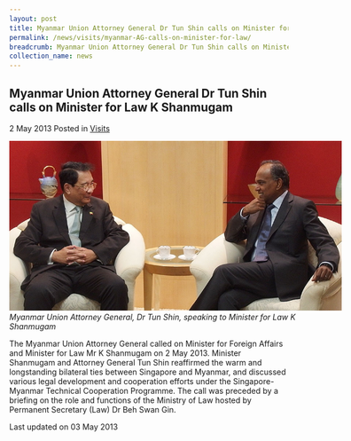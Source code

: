 ```yaml
---
layout: post
title: Myanmar Union Attorney General Dr Tun Shin calls on Minister for Law K Shanmugam
permalink: /news/visits/myanmar-AG-calls-on-minister-for-law/
breadcrumb: Myanmar Union Attorney General Dr Tun Shin calls on Minister for Law K Shanmugam
collection_name: news
---
```


<style>
.image {width: 600px;}
.image img {max-width: 100%;}
</style>

Myanmar Union Attorney General Dr Tun Shin calls on Minister for Law K Shanmugam
---

2 May 2013 Posted in [Visits](/news/visits/)

<div class="image">
  <img src="/images/Myanmar_AG_Dr_Tun_Shin_020513.jpg/" alt="article" title="article">
  <i>Myanmar Union Attorney General, Dr Tun Shin, speaking to Minister for Law K Shanmugam</i>
</div>

The Myanmar Union Attorney General called on Minister for Foreign Affairs and Minister for Law Mr K Shanmugam on 2 May 2013. Minister Shanmugam and Attorney General Tun Shin reaffirmed the warm and longstanding bilateral ties between Singapore and Myanmar, and discussed various legal development and cooperation efforts under the Singapore-Myanmar Technical Cooperation Programme. The call was preceded by a briefing on the role and functions of the Ministry of Law hosted by Permanent Secretary (Law) Dr Beh Swan Gin.

<p class="right-side-updated">Last updated on 03 May 2013</p>
